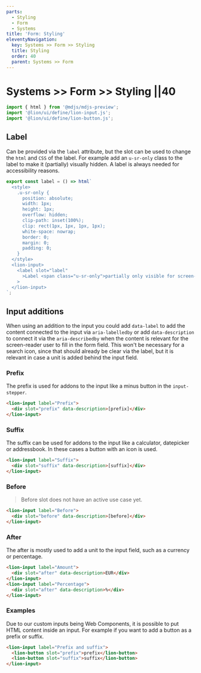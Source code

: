 ```yaml
---
parts:
  - Styling
  - Form
  - Systems
title: 'Form: Styling'
eleventyNavigation:
  key: Systems >> Form >> Styling
  title: Styling
  order: 40
  parent: Systems >> Form
---
```


# Systems >> Form >> Styling ||40

```js script
import { html } from '@mdjs/mdjs-preview';
import '@lion/ui/define/lion-input.js';
import '@lion/ui/define/lion-button.js';
```

## Label

Can be provided via the `label` attribute, but the slot can be used to change the `html` and `CSS` of the label.
For example add an `u-sr-only` class to the label to make it (partially) visually hidden.
A label is always needed for accessibility reasons.

```js preview-story
export const label = () => html`
  <style>
    .u-sr-only {
      position: absolute;
      width: 1px;
      height: 1px;
      overflow: hidden;
      clip-path: inset(100%);
      clip: rect(1px, 1px, 1px, 1px);
      white-space: nowrap;
      border: 0;
      margin: 0;
      padding: 0;
    }
  </style>
  <lion-input>
    <label slot="label"
      >Label <span class="u-sr-only">partially only visible for screen-readers</span></label
    >
  </lion-input>
`;
```

## Input additions

When using an addition to the input you could add `data-label` to add the content connected to the input via `aria-labelledby` or add `data-description` to connect it via the `aria-describedby` when the content is relevant for the screen-reader user to fill in the form field. This won't be necessary for a search icon, since that should already be clear via the label, but it is relevant in case a unit is added behind the input field.

### Prefix

The prefix is used for addons to the input like a minus button in the `input-stepper`.

```html preview-story
<lion-input label="Prefix">
  <div slot="prefix" data-description>[prefix]</div>
</lion-input>
```

### Suffix

The suffix can be used for addons to the input like a calculator, datepicker or addressbook.
In these cases a button with an icon is used.

```html preview-story
<lion-input label="Suffix">
  <div slot="suffix" data-description>[suffix]</div>
</lion-input>
```

### Before

> Before slot does not have an active use case yet.

```html preview-story
<lion-input label="Before">
  <div slot="before" data-description>[before]</div>
</lion-input>
```

### After

The after is mostly used to add a unit to the input field, such as a currency or percentage.

```html preview-story
<lion-input label="Amount">
  <div slot="after" data-description>EUR</div>
</lion-input>
<lion-input label="Percentage">
  <div slot="after" data-description>%</div>
</lion-input>
```

### Examples

Due to our custom inputs being Web Components, it is possible to put HTML content inside an input. For example if you want to add a button as a prefix or suffix.

```html preview-story
<lion-input label="Prefix and suffix">
  <lion-button slot="prefix">prefix</lion-button>
  <lion-button slot="suffix">suffix</lion-button>
</lion-input>
```
